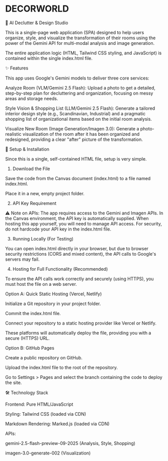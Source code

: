 # DECORWORLD
🏡 AI Declutter & Design Studio

This is a single-page web application (SPA) designed to help users organize, style, and visualize the transformation of their rooms using the power of the Gemini API for multi-modal analysis and image generation.

The entire application logic (HTML, Tailwind CSS styling, and JavaScript) is contained within the single index.html file.

✨ Features

This app uses Google's Gemini models to deliver three core services:

Analyze Room (VLM/Gemini 2.5 Flash): Upload a photo to get a detailed, step-by-step plan for decluttering and organization, focusing on messy areas and storage needs.

Style Vision & Shopping List (LLM/Gemini 2.5 Flash): Generate a tailored interior design style (e.g., Scandinavian, Industrial) and a pragmatic shopping list of organizational items based on the initial room analysis.

Visualize New Room (Image Generation/Imagen 3.0): Generate a photo-realistic visualization of the room after it has been organized and redesigned, providing a clear "after" picture of the transformation.

🚀 Setup & Installation

Since this is a single, self-contained HTML file, setup is very simple.

1. Download the File

Save the code from the Canvas document (index.html) to a file named index.html.

Place it in a new, empty project folder.

2. API Key Requirement

⚠️ Note on APIs: The app requires access to the Gemini and Imagen APIs. In the Canvas environment, the API key is automatically supplied. When hosting this app yourself, you will need to manage API access. For security, do not hardcode your API key in the index.html file.

3. Running Locally (For Testing)

You can open index.html directly in your browser, but due to browser security restrictions (CORS and mixed content), the API calls to Google's servers may fail.

4. Hosting for Full Functionality (Recommended)

To ensure the API calls work correctly and securely (using HTTPS), you must host the file on a web server.

Option A: Quick Static Hosting (Vercel, Netlify)

Initialize a Git repository in your project folder.

Commit the index.html file.

Connect your repository to a static hosting provider like Vercel or Netlify.

These platforms will automatically deploy the file, providing you with a secure (HTTPS) URL.

Option B: GitHub Pages

Create a public repository on GitHub.

Upload the index.html file to the root of the repository.

Go to Settings > Pages and select the branch containing the code to deploy the site.

🛠️ Technology Stack

Frontend: Pure HTML/JavaScript

Styling: Tailwind CSS (loaded via CDN)

Markdown Rendering: Marked.js (loaded via CDN)

APIs:

gemini-2.5-flash-preview-09-2025 (Analysis, Style, Shopping)

imagen-3.0-generate-002 (Visualization)

